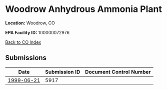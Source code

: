 # Woodrow Anhydrous Ammonia Plant

**Location:** Woodrow, CO

**EPA Facility ID:** 100000072976

[Back to CO Index](../../index.md)

## Submissions

| Date | Submission ID | Document Control Number |
|------|--------------|-------------------------|
| [1999-06-21](submissions/5917.md) | 5917 |  |

